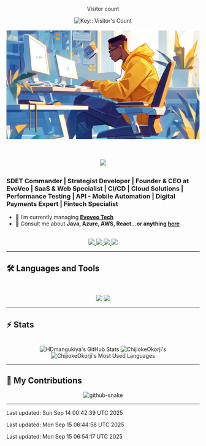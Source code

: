 <div align="center"> 
  <p>Visitor count</p>
  <img src="https://profile-counter.deno.dev/:ChijiokeOkorji:/count.svg" alt="Key:: Visitor's Count" />
</div>
<br>

<img src="https://github.com/ChijiokeOkorji/ChijiokeOkorji/blob/main/software-developer.png" alt="Banner of a developer sitting in front of a desk">

<h1 align="center">
    <img src="https://readme-typing-svg.herokuapp.com/?font=Inter&size=48&center=true&vCenter=true&width=500&height=70&color=4493F8&duration=4000&lines=Hi+There!+👋;+I'm+Hardik+Mangukiya!;" />
</h1>

### SDET Commander | Strategist Developer | Founder & CEO at EvoVeo | SaaS & Web Specialist | CI/CD | Cloud Solutions | Performance Testing | API - Mobile Automation | Digital Payments Expert | Fintech Specialist

- 🌱 I’m currently managing **[Evoveo Tech](https://www.evoveo.com/)**
- 💬 Consult me about **Java, Azure, AWS, React...or anything [here](https://github.com/HDmangukiya)**

<br>

<div align="center">
  <a href="mailto:hardik.mangukiya@evoveo.com">
    <img src="https://img.shields.io/badge/Gmail-333333?style=for-the-badge&logo=gmail&logoColor=red" />
  </a>
  <a href="https://www.linkedin.com/in/hdmangukiya/" target="_blank">
    <img src="https://img.shields.io/badge/LinkedIn-0077B5?style=for-the-badge&logo=linkedin&logoColor=white" target="_blank" />
  </a>
  <a href="https://medium.com/@hardik.mangukiya.003" target="_blank">
    <img src="https://img.shields.io/badge/Medium-000000?style=for-the-badge&logo=medium&logoColor=white" target="_blank" />
  </a>
  <a href="https://www.quora.com/profile/Hardik-Mangukiya-4" target="_blank">
    <img src="https://img.shields.io/badge/CodePen-1e1f26?style=for-the-badge&logo=codepen&logoColor=white" target="_blank" />
  </a>
</div>

<hr>

## 🛠️ Languages and Tools

<br>

<p align="center">
  <img src="https://skillicons.dev/icons?i=java,spring,ts,nodejs,react,c#,dotnet,mongodb,postgres,mysql.sqlserver,prisma" />
  <img src="https://skillicons.dev/icons?i=html,css,sass,tailwind,js,vue,redux,d3,git,postman,figma" />
</p>

<hr>

## ⚡️ Stats

<br>

<div align=center>
  <img width=390 src="https://github-readme-stats.vercel.app/api?username=HDmangukiya&theme=transparent&count_private=true&show_icons=true&rank_icon=github&locale=en" alt="HDmangukiya's GitHub Stats" />
  <img width=390 src="https://github-readme-streak-stats.herokuapp.com/?user=chijiokeokorji&theme=transparent&count_private=true&border_radius=10&locale=en" alt="ChijiokeOkorji's" />
  <img width=325 src="https://github-readme-stats.vercel.app/api/top-langs?username=chijiokeokorji&theme=transparent&layout=donut&hide=css&langs_count=8&border_radius=10&show_icons=true&locale=en" alt="ChijiokeOkorji's Most Used Languages" />
</div>

<hr>

## 🐍 My Contributions

<div align="center">
  <picture>
    <source media="(prefers-color-scheme: dark)" srcset="https://raw.githubusercontent.com/HDmangukiya/HDmangukiya/output/github-contribution-grid-snake-dark.svg" />
    <source media="(prefers-color-scheme: light)" srcset="https://raw.githubusercontent.com/HDmangukiya/HDmangukiya/output/github-contribution-grid-snake.svg" />
    <img alt="github-snake" src="https://raw.githubusercontent.com/HDmangukiya/HDmangukiya/output/github-contribution-grid-snake.svg" />
  </picture>
</div>

<hr>

Last updated: Sun Sep 14 00:42:39 UTC 2025

Last updated: Mon Sep 15 06:44:58 UTC 2025

Last updated: Mon Sep 15 06:54:17 UTC 2025
